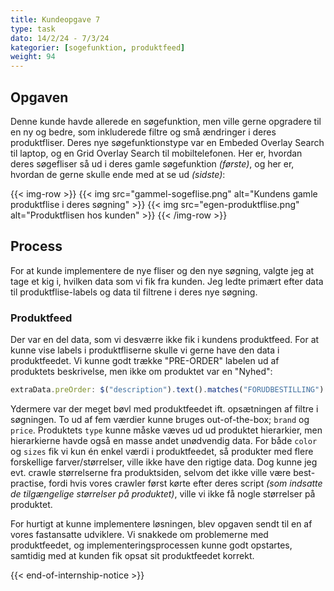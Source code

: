 ```yaml
---
title: Kundeopgave 7
type: task
dato: 14/2/24 - 7/3/24
kategorier: [sogefunktion, produktfeed]
weight: 94
---
```


## Opgaven

Denne kunde havde allerede en søgefunktion, men ville gerne opgradere til en ny og bedre, som inkluderede filtre og små ændringer i deres produktfliser. Deres nye søgefunktionstype var en Embeded Overlay Search til laptop, og en Grid Overlay Search til mobiltelefonen. Her er, hvordan deres søgefliser så ud i deres gamle søgefunktion *(første)*, og her er, hvordan de gerne skulle ende med at se ud *(sidste)*:

{{< img-row >}}
	{{< img src="gammel-sogeflise.png" alt="Kundens gamle produktflise i deres søgning" >}}
	{{< img src="egen-produktflise.png" alt="Produktflisen hos kunden" >}}
{{< /img-row >}}


## Process

For at kunde implementere de nye fliser og den nye søgning, valgte jeg at tage et kig i, hvilken data som vi fik fra kunden. Jeg ledte primært efter data til produktflise-labels og data til filtrene i deres nye søgning.

### Produktfeed

Der var en del data, som vi desværre ikke fik i kundens produktfeed. For at kunne vise labels i produktfliserne skulle vi gerne have den data i produktfeedet. Vi kunne godt trække "PRE-ORDER" labelen ud af produktets beskrivelse, men ikke om produktet var en "Nyhed":

```js
extraData.preOrder: $("description").text().matches("FORUDBESTILLING")
```

Ydermere var der meget bøvl med produktfeedet ift. opsætningen af filtre i søgningen. To ud af fem værdier kunne bruges out-of-the-box; `brand` og `price`. Produktets `type` kunne måske væves ud ud produktet hierarkier, men hierarkierne havde også en masse andet unødvendig data. For både `color` og `sizes` fik vi kun én enkel værdi i produktfeedet, så produkter med flere forskellige farver/størrelser, ville ikke have den rigtige data. Dog kunne jeg evt. crawle størrelserne fra produktsiden, selvom det ikke ville være best-practise, fordi hvis vores crawler først kørte efter deres script *(som indsatte de tilgængelige størrelser på produktet)*, ville vi ikke få nogle størrelser på produktet.

For hurtigt at kunne implementere løsningen, blev opgaven sendt til en af vores fastansatte udviklere. Vi snakkede om problemerne med produktfeedet, og implementeringsprocessen kunne godt opstartes, samtidig med at kunden fik opsat sit produktfeedet korrekt.

{{< end-of-internship-notice >}}